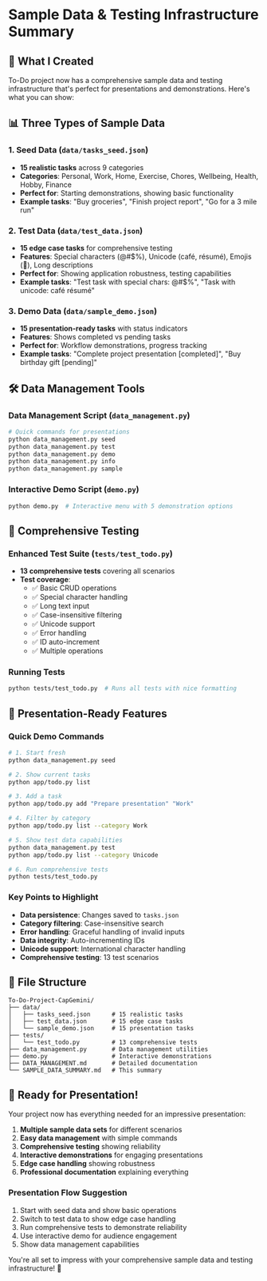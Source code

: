 # Sample Data & Testing Infrastructure Summary

## 🎯 What I Created

To-Do project now has a comprehensive sample data and testing infrastructure that's perfect for presentations and demonstrations. Here's what you can show:

## 📊 Three Types of Sample Data

### 1. **Seed Data** (`data/tasks_seed.json`)
- **15 realistic tasks** across 9 categories
- **Categories**: Personal, Work, Home, Exercise, Chores, Wellbeing, Health, Hobby, Finance
- **Perfect for**: Starting demonstrations, showing basic functionality
- **Example tasks**: "Buy groceries", "Finish project report", "Go for a 3 mile run"

### 2. **Test Data** (`data/test_data.json`)
- **15 edge case tasks** for comprehensive testing
- **Features**: Special characters (@#$%), Unicode (café, résumé), Emojis (🎯), Long descriptions
- **Perfect for**: Showing application robustness, testing capabilities
- **Example tasks**: "Test task with special chars: @#$%", "Task with unicode: café résumé"

### 3. **Demo Data** (`data/sample_demo.json`)
- **15 presentation-ready tasks** with status indicators
- **Features**: Shows completed vs pending tasks
- **Perfect for**: Workflow demonstrations, progress tracking
- **Example tasks**: "Complete project presentation [completed]", "Buy birthday gift [pending]"

## 🛠️ Data Management Tools

### **Data Management Script** (`data_management.py`)
```bash
# Quick commands for presentations
python data_management.py seed    
python data_management.py test    
python data_management.py demo    
python data_management.py info    
python data_management.py sample  
```

### **Interactive Demo Script** (`demo.py`)
```bash
python demo.py  # Interactive menu with 5 demonstration options
```

## 🧪 Comprehensive Testing

### **Enhanced Test Suite** (`tests/test_todo.py`)
- **13 comprehensive tests** covering all scenarios
- **Test coverage**:
  - ✅ Basic CRUD operations
  - ✅ Special character handling
  - ✅ Long text input
  - ✅ Case-insensitive filtering
  - ✅ Unicode support
  - ✅ Error handling
  - ✅ ID auto-increment
  - ✅ Multiple operations

### **Running Tests**
```bash
python tests/test_todo.py  # Runs all tests with nice formatting
```

## 🎤 Presentation-Ready Features

### **Quick Demo Commands**
```bash
# 1. Start fresh
python data_management.py seed

# 2. Show current tasks
python app/todo.py list

# 3. Add a task
python app/todo.py add "Prepare presentation" "Work"

# 4. Filter by category
python app/todo.py list --category Work

# 5. Show test data capabilities
python data_management.py test
python app/todo.py list --category Unicode

# 6. Run comprehensive tests
python tests/test_todo.py
```

### **Key Points to Highlight**
- **Data persistence**: Changes saved to `tasks.json`
- **Category filtering**: Case-insensitive search
- **Error handling**: Graceful handling of invalid inputs
- **Data integrity**: Auto-incrementing IDs
- **Unicode support**: International character handling
- **Comprehensive testing**: 13 test scenarios

## 📁 File Structure
```
To-Do-Project-CapGemini/
├── data/
│   ├── tasks_seed.json      # 15 realistic tasks
│   ├── test_data.json       # 15 edge case tasks
│   └── sample_demo.json     # 15 presentation tasks
├── tests/
│   └── test_todo.py         # 13 comprehensive tests
├── data_management.py       # Data management utilities
├── demo.py                  # Interactive demonstrations
├── DATA_MANAGEMENT.md       # Detailed documentation
└── SAMPLE_DATA_SUMMARY.md   # This summary
```

## 🚀 Ready for Presentation!

Your project now has everything needed for an impressive presentation:

1. **Multiple sample data sets** for different scenarios
2. **Easy data management** with simple commands
3. **Comprehensive testing** showing reliability
4. **Interactive demonstrations** for engaging presentations
5. **Edge case handling** showing robustness
6. **Professional documentation** explaining everything

### **Presentation Flow Suggestion**
1. Start with seed data and show basic operations
2. Switch to test data to show edge case handling
3. Run comprehensive tests to demonstrate reliability
4. Use interactive demo for audience engagement
5. Show data management capabilities

You're all set to impress with your comprehensive sample data and testing infrastructure! 🎉 